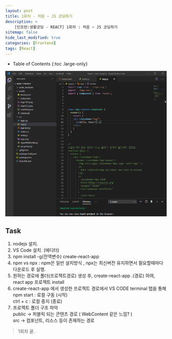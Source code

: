 ```yaml
---
layout: post
title: 1회차 - 처음 ~ JS 코딩하기
description: >
    [인프런:생활코딩 - REACT] 1회차 : 처음 ~ JS 코딩하기
sitemap: false
hide_last_modified: true
categories: [Frontend]
tags: [React]
---
```


- Table of Contents
{:toc .large-only}

![react1-1](/assets/img/React/react1-1.png)

## Task 

1) nodejs 설치.
2) VS Code 설치. (에디터)
3) npm install -g(전역변수) create-react-app
4) npm vs npx : npm은 일반 설치방식 , npx는 최신버전 유지하면서 필요할때마다 다운로드 후 실행.
5) 원하는 경로에 폴더(프로젝트경로) 생성 후, create-react-app .(경로) 하여, react app 프로젝트 install
6) create-react-app 에서 생성한 프로젝트 경로에서 VS CODE terminal 탭을 통해
    <br/>npm start : 로컬 구동 (시작)
    <br/>ctrl + c : 로컬 중지 (종료)
7) 프로젝트 폴더 구조 파악
<br/>public -> 퍼블릭 되는 콘텐츠 경로 ( WebContent 같은 느낌? ) 
<br/>src -> 컴포넌트, 리소스 등이 존재하는 경로

> 1회차 끝.